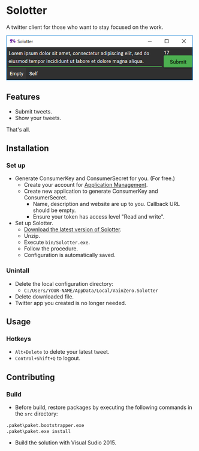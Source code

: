 # Solotter
A twitter client for those who want to stay focused on the work.

![Screenshot](documents/screenshot.png)

## Features
- Submit tweets.
- Show your tweets.

That's all.

## Installation
### Set up
- Generate ConsumerKey and ConsumerSecret for you. (For free.)
    - Create your account for [Application Management](https://apps.twitter.com/).
    - Create new application to generate ConsumerKey and ConsumerSecret.
        - Name, description and website are up to you. Callback URL should be empty.
        - Ensure your token has access level "Read and write".
- Set up Solotter.
    - [Download the latest version of Solotter](https://github.com/vain0/VainZero.Solotter/releases/latest).
    - Unzip.
    - Execute `bin/Solotter.exe`.
    - Follow the procedure.
    - Configuration is automatically saved.

### Unintall
- Delete the local configuration directory:
    - ``C:/Users/YOUR-NAME/AppData/Local/VainZero.Solotter``
- Delete downloaded file.
- Twitter app you created is no longer needed.

## Usage
### Hotkeys
- ``Alt+Delete`` to delete your latest tweet.
- ``Control+Shift+Q`` to logout.

## Contributing
### Build
- Before build, restore packages by executing the following commands in the `src` directory:

```
.paket\paket.bootstrapper.exe
.paket\paket.exe install
```

- Build the solution with Visual Sudio 2015.
